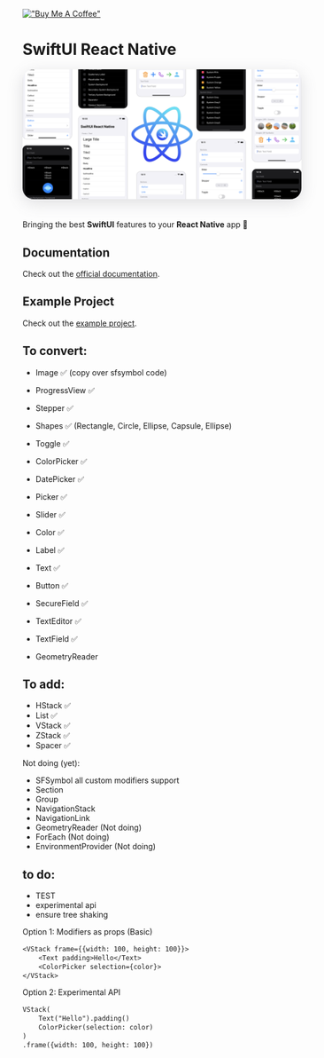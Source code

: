 [!["Buy Me A Coffee"](https://www.buymeacoffee.com/assets/img/custom_images/orange_img.png)](https://www.buymeacoffee.com/hugemathguy)

# SwiftUI React Native

<img class="cover" style="border-radius: 20px; box-shadow: rgba(100, 100, 111, 0.2) 0px 7px 29px 0px; margin-bottom: 20px" src="assets/cover.png" />

Bringing the best **SwiftUI** features to your **React Native** app :rocket:

## Documentation

Check out the [official documentation](https://swiftui-react-native.vercel.app).

## Example Project

Check out the [example project](./example/).

## To convert:

- Image ✅ (copy over sfsymbol code)
- ProgressView ✅
- Stepper ✅
- Shapes ✅ (Rectangle, Circle, Ellipse, Capsule, Ellipse)
- Toggle ✅
- ColorPicker ✅
- DatePicker ✅
- Picker ✅
- Slider ✅
- Color ✅
- Label ✅
- Text ✅
- Button ✅
- SecureField ✅
- TextEditor ✅
- TextField ✅

- GeometryReader

## To add:

- HStack ✅
- List ✅
- VStack ✅
- ZStack ✅
- Spacer ✅

Not doing (yet):

- SFSymbol all custom modifiers support
- Section
- Group
- NavigationStack
- NavigationLink
- GeometryReader (Not doing)
- ForEach (Not doing)
- EnvironmentProvider (Not doing)

## to do:

- TEST
- experimental api
- ensure tree shaking

Option 1: Modifiers as props (Basic)

```tsx
<VStack frame={{width: 100, height: 100}}>
    <Text padding>Hello</Text>
    <ColorPicker selection={color}>
</VStack>
```

Option 2: Experimental API

```tsx
VStack(
    Text("Hello").padding()
    ColorPicker(selection: color)
)
.frame({width: 100, height: 100})
```
